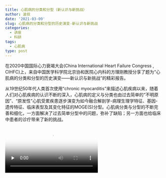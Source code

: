 ```yaml
---
title: 心肌病的分类和分型（新认识与新挑战）
author: 波叔
date: '2021-03-09'
slug: 心肌病的分类和分型的历史演变-新认识与新挑战
categories:
  - 讲座
  - 科研
tags:
  - 心肌病
type: post
---
```


在2020中国国际心力衰竭大会(China International Heart Failure Congress , CIHFC)上，来自中国医学科学院北京协和医院心内科的方理刚教授分享了题为“心肌病的分类和分型的历史演变——新认识与新挑战”的精彩报告。

从19世纪50年代人类首次使用“chronic myocarditis”来描述心肌疾病以来，随着人们对心肌疾病的认识不断的深入，心肌病的定义与分类也由过去简单的“不明原因”、“原发性”心肌受累疾患逐步演变为如今融合解剖学-病理生理学特征、基因-遗传特征、临床表型及其变化特征的MOGE(S)分型。心肌病分类与分型的不断完善和细化，一方面解决了过去简单分型中的问题，弥补了缺陷；另一方面也给临床中患者的诊疗带来了新的挑战。

<video id="video" controls="" preload="none" poster="https://www.cn-healthcare.com/upload/20200720/1595212959188.jpg">
<source id="mp4" src="https://mpvideo.qpic.cn/0bf2xuacmaaa2uah47bornqfbpode26qajqa.f10002.mp4?dis_k=e28c2ec15bac41cb441eccf61661b27b&dis_t=1615254898&spec_id=MzUyMDkzNjI2Mg%3D%3D1615254899&vid=wxv_1745799411810484225&format_id=10002" type="video/mp4">
</video>
